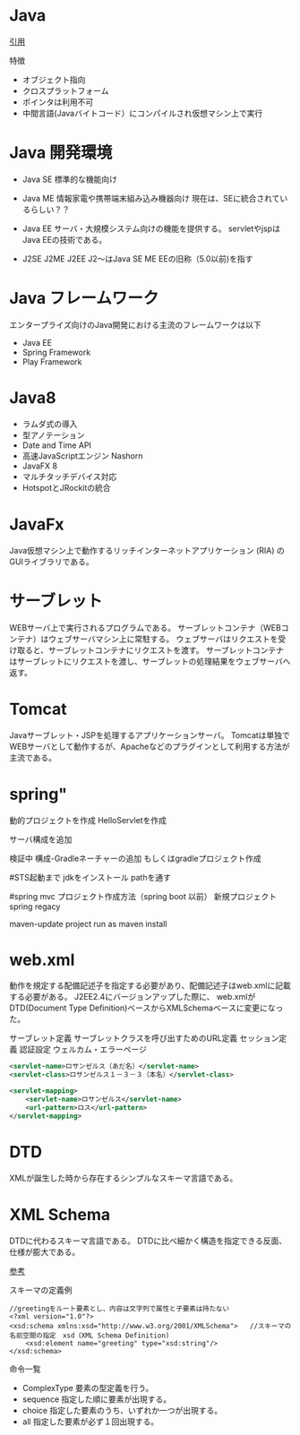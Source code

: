 # Java
[引用](https://ja.wikipedia.org/wiki/Java)

特徴
- オブジェクト指向
- クロスプラットフォーム
- ポインタは利用不可
- 中間言語(Javaバイトコード）にコンパイルされ仮想マシン上で実行

# Java 開発環境
- Java SE
標準的な機能向け

- Java ME
情報家電や携帯端末組み込み機器向け
現在は、SEに統合されているらしい？？

- Java EE
サーバ・大規模システム向けの機能を提供する。
servletやjspはJava EEの技術である。

- J2SE J2ME J2EE
J2～はJava SE ME EEの旧称（5.0以前)を指す


# Java フレームワーク
エンタープライズ向けのJava開発における主流のフレームワークは以下
- Java EE
- Spring Framework
- Play Framework



# Java8
- ラムダ式の導入
- 型アノテーション
- Date and Time API 
- 高速JavaScriptエンジン Nashorn
- JavaFX 8
- マルチタッチデバイス対応
- HotspotとJRockitの統合

# JavaFx
Java仮想マシン上で動作するリッチインターネットアプリケーション (RIA) のGUIライブラリである。

# サーブレット
WEBサーバ上で実行されるプログラムである。
サーブレットコンテナ（WEBコンテナ）はウェブサーバマシン上に常駐する。
ウェブサーバはリクエストを受け取ると、サーブレットコンテナにリクエストを渡す。
サーブレットコンテナはサーブレットにリクエストを渡し、サーブレットの処理結果をウェブサーバへ返す。

# Tomcat
Javaサーブレット・JSPを処理するアプリケーションサーバ。
Tomcatは単独でWEBサーバとして動作するが、Apacheなどのプラグインとして利用する方法が主流である。

# spring" 

動的プロジェクトを作成
HelloServletを作成

サーバ構成を追加

検証中
構成-Gradleネーチャーの追加
もしくはgradleプロジェクト作成



#STS起動まで
jdkをインストール
pathを通す

#spring mvc プロジェクト作成方法（spring boot 以前）
新規プロジェクト
spring regacy 

maven-update project
run as maven install


# web.xml
動作を規定する配備記述子を指定する必要があり、配備記述子はweb.xmlに記載する必要がある。
J2EE2.4にバージョンアップした際に、
web.xmlがDTD(Document Type Definition)ベースからXMLSchemaベースに変更になった。

サーブレット定義
サーブレットクラスを呼び出すためのURL定義
セッション定義
認証設定
ウェルカム・エラーページ

``` XML
<servlet-name>ロサンゼルス（あだ名）</servlet-name>
<servlet-class>ロサンゼルス１－３－３（本名）</servlet-class>

<servlet-mapping>
	<servlet-name>ロサンゼルス</servlet-name>
	<url-pattern>ロス</url-pattern>
</servlet-mapping>
```


# DTD
XMLが誕生した時から存在するシンプルなスキーマ言語である。

# XML Schema
DTDに代わるスキーマ言語である。
DTDに比べ細かく構造を指定できる反面、仕様が膨大である。

[参考](http://www.atmarkit.co.jp/ait/articles/0312/02/news002.html)

スキーマの定義例
```
//greetingをルート要素とし、内容は文字列で属性と子要素は持たない
<?xml version="1.0"?>
<xsd:schema xmlns:xsd="http://www.w3.org/2001/XMLSchema">	//スキーマの名前空間の指定　xsd（XML Schema Definition)
	<xsd:element name="greeting" type="xsd:string"/>
</xsd:schema>
```

命令一覧
- ComplexType
要素の型定義を行う。
- sequence
指定した順に要素が出現する。
- choice
指定した要素のうち、いずれか一つが出現する。
- all
指定した要素が必ず１回出現する。